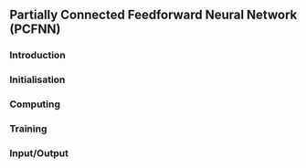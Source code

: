 ## Partially Connected Feedforward Neural Network (PCFNN)

### Introduction


### Initialisation


### Computing


### Training


### Input/Output


